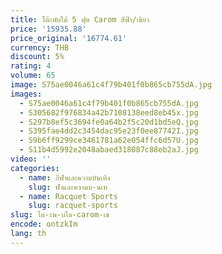 ```yaml
---
title: โต๊ะพับได้ 5 ฟุต Carom สีฟ้า/เขียว
price: '15935.88'
price_original: '16774.61'
currency: THB
discount: 5%
rating: 4
volume: 65
image: S75ae0046a61c4f79b401f0b865cb755dA.jpg
images:
  - S75ae0046a61c4f79b401f0b865cb755dA.jpg
  - S305682f976834a42b7108138eed8eb45x.jpg
  - S297b8ef5c3694fe0a64b2f5c20d1bd5eQ.jpg
  - S395fae4dd2c3454dac95e23f0ee87742I.jpg
  - S9b6ff9299ce3461781a62e054ffc6d57U.jpg
  - S11b4d5992e2048abaed318087c88eb2aJ.jpg
video: ''
categories:
  - name: กีฬาและความบันเทิง
    slug: ฬาและความบ-นเท
  - name: Racquet Sports
    slug: racquet-sports
slug: โต-ะพ-บได-carom-เข
encode: ontzkIm
lang: th
---
```

  